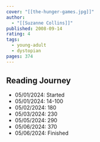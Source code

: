 ```yaml
---
cover: "[[the-hunger-games.jpg]]"
author:
  - "[[Suzanne Collins]]"
published: 2008-09-14
rating: 4
tags:
  - young-adult
  - dystopian
pages: 374
---
```


## Reading Journey

- 05/01/2024: Started
- 05/01/2024: 14-100
- 05/02/2024: 180
- 05/03/2024: 230
- 05/05/2024: 290
- 05/06/2024: 370
- 05/06/2024: Finished
